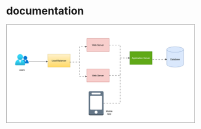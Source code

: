 ﻿# documentation
 ![3-Tier Architecture](https://github.com/amargdevops/documentation/blob/main/3-tier%20architecture.svg)



